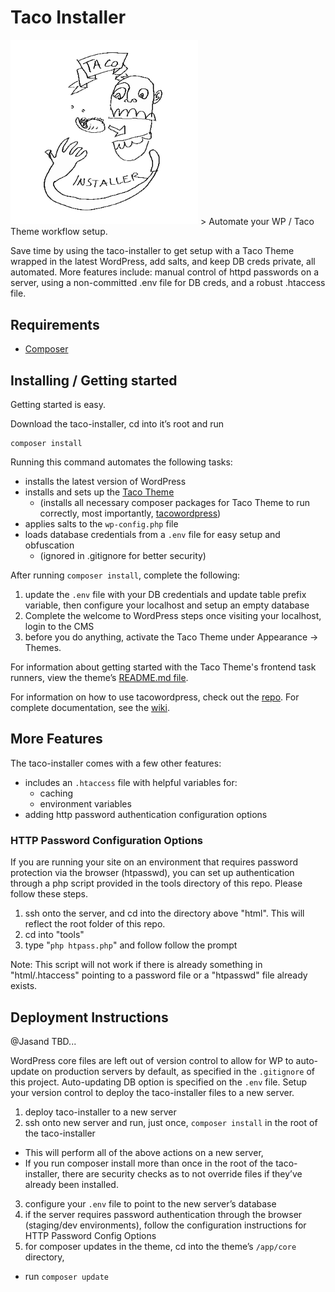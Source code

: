 # Taco Installer
<img alt="Taco Installer Image By Michael Herring" src="https://raw.githubusercontent.com/tacowordpress/taco-installer/master/image-taco-installer.gif?cachebust=234233242" width="300">
> Automate your WP / Taco Theme workflow setup.

Save time by using the taco-installer to get setup with a Taco Theme wrapped in the latest WordPress, add salts, and keep DB creds private, all automated. More features include: manual control of httpd passwords on a server, using a non-committed .env file for DB creds, and a robust .htaccess file.

## Requirements
* [Composer](https://getcomposer.org/)

## Installing / Getting started

Getting started is easy.

Download the taco-installer, cd into it’s root and run

```shell
composer install
```

Running this command automates the following tasks:
* installs the latest version of WordPress
* installs and sets up the [Taco Theme](https://github.com/tacowordpress/taco-theme)
  * (installs all necessary composer packages for Taco Theme to run correctly, most importantly, [tacowordpress](https://github.com/tacowordpress/tacowordpress))
* applies salts to the `wp-config.php` file
* loads database credentials from a `.env` file for easy setup and obfuscation
  * (ignored in .gitignore for better security)

After running `composer install`, complete the following:

1. update the `.env` file with your DB credentials and update table prefix variable, then configure your localhost and setup an empty database
2. Complete the welcome to WordPress steps once visiting your localhost, login to the CMS
3. before you do anything, activate the Taco Theme under Appearance -> Themes.

For information about getting started with the Taco Theme's frontend task runners, view the theme’s [README.md file](https://github.com/tacowordpress/taco-theme/tree/master/src).

For information on how to use tacowordpress, check out the [repo](https://github.com/tacowordpress/tacowordpress). For complete documentation, see the [wiki](https://github.com/tacowordpress/tacowordpress/wiki).

## More Features

The taco-installer comes with a few other features:

* includes an `.htaccess` file with helpful variables for:
  * caching
  * environment variables
* adding http password authentication configuration options

### HTTP Password Configuration Options

If you are running your site on an environment that requires password protection via the browser (htpasswd), you can set up authentication through a php script provided in the tools directory of this repo. Please follow these steps.

1. ssh onto the server, and cd into the directory above "html". This will reflect the root folder of this repo.
2. cd into "tools"
3. type "`php htpass.php`" and follow follow the prompt

Note: This script will not work if there is already something in "html/.htaccess" pointing to a password file or a "htpasswd" file already exists.

## Deployment Instructions

@Jasand TBD...

WordPress core files are left out of version control to allow for WP to auto-update on production servers by default, as specified in the `.gitignore` of this project. Auto-updating DB option is specified on the `.env` file. Setup your version control to deploy the taco-installer files to a new server.

1. deploy taco-installer to a new server
2. ssh onto new server and run, just once, `composer install` in the root of the taco-installer
  * This will perform all of the above actions on a new server,
  * If you run composer install more than once in the root of the taco-installer, there are security checks as to not override files if they’ve already been installed.
3. configure your `.env` file to point to the new server’s database
4. if the server requires password authentication through the browser (staging/dev environments), follow the configuration instructions for HTTP Password Config Options
5. for composer updates in the theme, cd into the theme’s `/app/core` directory,
  * run `composer update`
